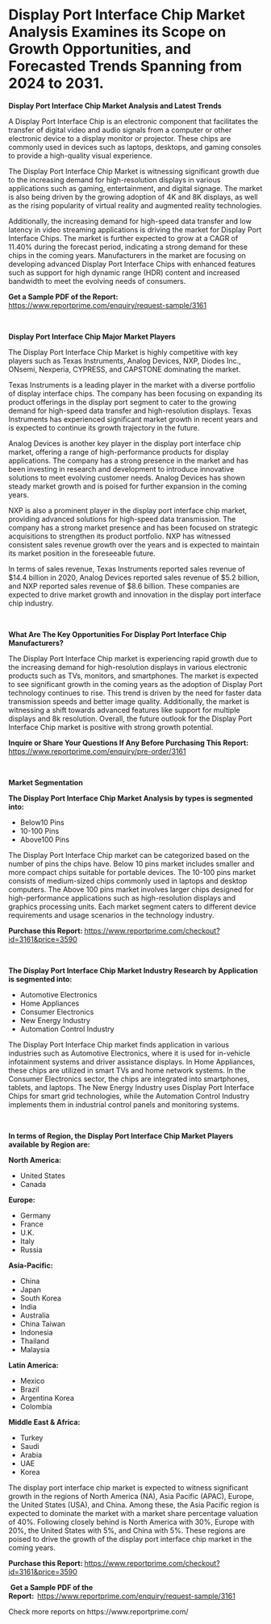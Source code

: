 <p><h1>Display Port Interface Chip Market Analysis Examines its Scope on Growth Opportunities, and Forecasted Trends Spanning from 2024 to 2031.</h1></p><p><strong>Display Port Interface Chip Market Analysis and Latest Trends</strong></p>
<p><p>A Display Port Interface Chip is an electronic component that facilitates the transfer of digital video and audio signals from a computer or other electronic device to a display monitor or projector. These chips are commonly used in devices such as laptops, desktops, and gaming consoles to provide a high-quality visual experience.</p><p>The Display Port Interface Chip Market is witnessing significant growth due to the increasing demand for high-resolution displays in various applications such as gaming, entertainment, and digital signage. The market is also being driven by the growing adoption of 4K and 8K displays, as well as the rising popularity of virtual reality and augmented reality technologies.</p><p>Additionally, the increasing demand for high-speed data transfer and low latency in video streaming applications is driving the market for Display Port Interface Chips. The market is further expected to grow at a CAGR of 11.40% during the forecast period, indicating a strong demand for these chips in the coming years. Manufacturers in the market are focusing on developing advanced Display Port Interface Chips with enhanced features such as support for high dynamic range (HDR) content and increased bandwidth to meet the evolving needs of consumers.</p></p>
<p><strong>Get a Sample PDF of the Report:&nbsp;</strong> <a href="https://www.reportprime.com/enquiry/request-sample/3161">https://www.reportprime.com/enquiry/request-sample/3161</a></p>
<p>&nbsp;</p>
<p><strong>Display Port Interface Chip Major Market Players</strong></p>
<p><p>The Display Port Interface Chip Market is highly competitive with key players such as Texas Instruments, Analog Devices, NXP, Diodes Inc., ONsemi, Nexperia, CYPRESS, and CAPSTONE dominating the market. </p><p>Texas Instruments is a leading player in the market with a diverse portfolio of display interface chips. The company has been focusing on expanding its product offerings in the display port segment to cater to the growing demand for high-speed data transfer and high-resolution displays. Texas Instruments has experienced significant market growth in recent years and is expected to continue its growth trajectory in the future.</p><p>Analog Devices is another key player in the display port interface chip market, offering a range of high-performance products for display applications. The company has a strong presence in the market and has been investing in research and development to introduce innovative solutions to meet evolving customer needs. Analog Devices has shown steady market growth and is poised for further expansion in the coming years.</p><p>NXP is also a prominent player in the display port interface chip market, providing advanced solutions for high-speed data transmission. The company has a strong market presence and has been focused on strategic acquisitions to strengthen its product portfolio. NXP has witnessed consistent sales revenue growth over the years and is expected to maintain its market position in the foreseeable future.</p><p>In terms of sales revenue, Texas Instruments reported sales revenue of $14.4 billion in 2020, Analog Devices reported sales revenue of $5.2 billion, and NXP reported sales revenue of $8.6 billion. These companies are expected to drive market growth and innovation in the display port interface chip industry.</p></p>
<p>&nbsp;</p>
<p><strong>What Are The Key Opportunities For Display Port Interface Chip Manufacturers?</strong></p>
<p><p>The Display Port Interface Chip market is experiencing rapid growth due to the increasing demand for high-resolution displays in various electronic products such as TVs, monitors, and smartphones. The market is expected to see significant growth in the coming years as the adoption of Display Port technology continues to rise. This trend is driven by the need for faster data transmission speeds and better image quality. Additionally, the market is witnessing a shift towards advanced features like support for multiple displays and 8k resolution. Overall, the future outlook for the Display Port Interface Chip market is positive with strong growth potential.</p></p>
<p><strong>Inquire or Share Your Questions If Any Before Purchasing This Report:</strong> <a href="https://www.reportprime.com/enquiry/pre-order/3161">https://www.reportprime.com/enquiry/pre-order/3161</a></p>
<p>&nbsp;</p>
<p><strong>Market Segmentation</strong></p>
<p><strong>The Display Port Interface Chip Market Analysis by types is segmented into:</strong></p>
<p><ul><li>Below10 Pins</li><li>10-100 Pins</li><li>Above100 Pins</li></ul></p>
<p><p>The Display Port Interface Chip market can be categorized based on the number of pins the chips have. Below 10 pins market includes smaller and more compact chips suitable for portable devices. The 10-100 pins market consists of medium-sized chips commonly used in laptops and desktop computers. The Above 100 pins market involves larger chips designed for high-performance applications such as high-resolution displays and graphics processing units. Each market segment caters to different device requirements and usage scenarios in the technology industry.</p></p>
<p><strong>Purchase this Report:&nbsp;</strong><a href="https://www.reportprime.com/checkout?id=3161&price=3590">https://www.reportprime.com/checkout?id=3161&price=3590</a></p>
<p>&nbsp;</p>
<p><strong>The Display Port Interface Chip Market Industry Research by Application is segmented into:</strong></p>
<p><ul><li>Automotive Electronics</li><li>Home Appliances</li><li>Consumer Electronics</li><li>New Energy Industry</li><li>Automation Control Industry</li></ul></p>
<p><p>The Display Port Interface Chip market finds application in various industries such as Automotive Electronics, where it is used for in-vehicle infotainment systems and driver assistance displays. In Home Appliances, these chips are utilized in smart TVs and home network systems. In the Consumer Electronics sector, the chips are integrated into smartphones, tablets, and laptops. The New Energy Industry uses Display Port Interface Chips for smart grid technologies, while the Automation Control Industry implements them in industrial control panels and monitoring systems.</p></p>
<p>&nbsp;</p>
<p><strong>In terms of Region, the Display Port Interface Chip Market Players available by Region are:</strong></p>
<p>
    <p> <strong> North America: </strong>
        <ul>
            <li>United States</li>
            <li>Canada</li>
        </ul>
        </p> 
    <p> <strong> Europe: </strong>
        <ul>
            <li>Germany</li>
            <li>France</li>
            <li>U.K.</li>
            <li>Italy</li>
            <li>Russia</li>
        </ul>
        </p> 
    <p> <strong> Asia-Pacific: </strong>
        <ul>
            <li>China</li>
            <li>Japan</li>
            <li>South Korea</li>
            <li>India</li>
            <li>Australia</li>
            <li>China Taiwan</li>
            <li>Indonesia</li>
            <li>Thailand</li>
            <li>Malaysia</li>
        </ul>
        </p> 
    <p> <strong> Latin America: </strong>
        <ul>
            <li>Mexico</li>
            <li>Brazil</li>
            <li>Argentina Korea</li>
            <li>Colombia</li>
        </ul>
        </p> 
    <p> <strong> Middle East & Africa: </strong>
        <ul>
            <li>Turkey</li>
            <li>Saudi</li>
            <li>Arabia</li>
            <li>UAE</li>
            <li>Korea</li>
        </ul>
    </p>
    </p>
<p><p>The display port interface chip market is expected to witness significant growth in the regions of North America (NA), Asia Pacific (APAC), Europe, the United States (USA), and China. Among these, the Asia Pacific region is expected to dominate the market with a market share percentage valuation of 40%. Following closely behind is North America with 30%, Europe with 20%, the United States with 5%, and China with 5%. These regions are poised to drive the growth of the display port interface chip market in the coming years.</p></p>
<p><strong>Purchase this Report: </strong><a href="https://www.reportprime.com/checkout?id=3161&price=3590">https://www.reportprime.com/checkout?id=3161&price=3590</a></p>
<p>&nbsp;<strong>Get a Sample PDF of the Report:&nbsp;&nbsp;</strong><a href="https://www.reportprime.com/enquiry/request-sample/3161">https://www.reportprime.com/enquiry/request-sample/3161</a></p>
<p><strong></strong></p>
<p>Check more reports on https://www.reportprime.com/</p>